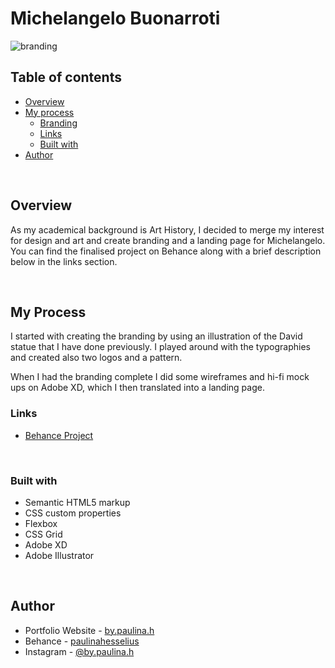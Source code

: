 # Michelangelo Buonarroti

![branding](/brandingscreenshot.jpg)


## Table of contents

- [Overview](#overview)
- [My process](#my-process)
  - [Branding](#branding)
  - [Links](#links)
  - [Built with](#built-with)
- [Author](#author)

<br>

## Overview

As my academical background is Art History, I decided to merge my interest for design and art and create branding and a landing page for Michelangelo.
You can find the finalised project on Behance along with a brief description below in the links section.

<br>

## My Process

I started with creating the branding by using an illustration of the David statue that I have done previously. I played around with the typographies and created also two logos and a pattern.

When I had the branding complete I did some wireframes and hi-fi mock ups on Adobe XD, which I then translated into a landing page.

### Links

- [Behance Project](https://www.behance.net/gallery/139042505/Michelangelo-Website-Branding)


<br>

### Built with

- Semantic HTML5 markup
- CSS custom properties
- Flexbox
- CSS Grid
- Adobe XD
- Adobe Illustrator

<br>

## Author

- Portfolio Website - [by.paulina.h](https://bypaulinah.myportfolio.com/)
- Behance - [paulinahesselius](https://www.behance.net/paulinahesselius)
- Instagram - [@by.paulina.h](https://www.instagram.com/by.paulina.h/)


